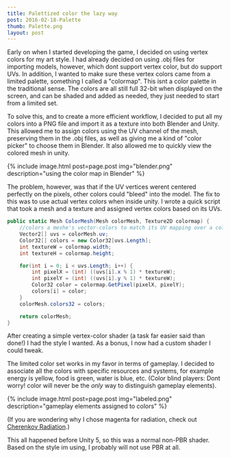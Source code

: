 ```yaml
---
title: Palettized color the lazy way
post: 2016-02-18-Palette
thumb: Palette.png
layout: post
---
```


Early on when I started developing the game, I decided on using vertex colors for my art style. I had already decided on using .obj files for importing models, however, which dont support vertex color, but do support UVs. In addition, I wanted to make sure these vertex colors came from a limited palette, something I called a "colormap". This isnt a color palette in the traditional sense. The colors are all still full 32-bit when displayed on the screen, and can be shaded and added as needed, they just needed to start from a limited set.

To solve this, and to create a more efficient workflow, I decided to put all my colors into a PNG file and import it as a texture into both Blender and Unity. This allowed me to assign colors using the UV channel of the mesh, preserving them in the .obj files, as well as giving me a kind of "color picker" to choose them in Blender. It also allowed me to quickly view the colored mesh in unity.

{% include image.html post=page.post img="blender.png" description="using the color map in Blender" %}

 The problem, however, was that if the UV vertices werent centered perfectly on the pixels, other colors could "bleed" into the model. The fix to this was to use actual vertex colors when inside unity. I wrote a quick script that took a mesh and a texture and assigned vertex colors based on its UVs.

```C#
public static Mesh ColorMesh(Mesh colorMesh, Texture2D colormap) {
    //colors a meshe's vector-colors to match its UV mapping over a colormap
    Vector2[] uvs = colorMesh.uv;
    Color32[] colors = new Color32[uvs.Length];
    int textureW = colormap.width;
    int textureH = colormap.height;

    for(int i = 0; i < uvs.Length; i++) {
        int pixelX = (int) ((uvs[i].x % 1) * textureW);
        int pixelY = (int) ((uvs[i].y % 1) * textureW);
        Color32 color = colormap.GetPixel(pixelX, pixelY);
        colors[i] = color;
    }
    colorMesh.colors32 = colors;

    return colorMesh;
}
```

After creating a simple vertex-color shader (a task far easier said than done!) I had the style I wanted. As a bonus, I now had a custom shader I could tweak.

The limited color set works in my favor in terms of gameplay. I decided to associate all the colors with specific resources and systems, for example energy is yellow, food is green, water is blue, etc. (Color blind players: Dont worry! color will never be the _only_ way to distinguish gameplay elements).

{% include image.html post=page.post img="labeled.png" description="gameplay elements assigned to colors" %}

(If you are wondering why I chose magenta for radiation, check out [Cherenkov Radiation](https://en.wikipedia.org/wiki/Cherenkov_radiation).)

This all happened before Unity 5, so this was a normal non-PBR shader. Based on the style im using, I probably will not use PBR at all.